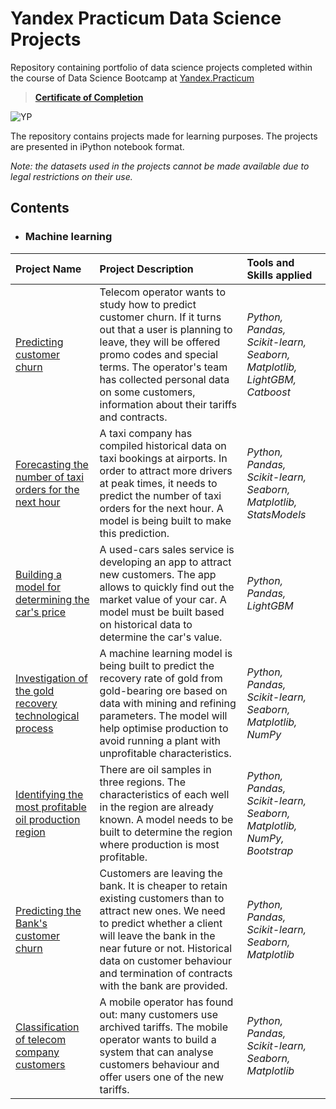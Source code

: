 # Yandex Practicum Data Science Projects

Repository containing portfolio of data science projects completed within the course of Data Science Bootcamp at [Yandex.Practicum](https://practicum.com/data-science/?utm_source=pr&utm_medium=content&utm_content=button_start_learning&utm_campaign=pr_content_main_medium&form_position=%2F&gaid=1328103721.1670323909)

> **[Certificate of Completion](https://github.com/Ianioglo/yandex-practicum-DS-projects/blob/main/Sergey%20Yanioglo.pdf)**

![YP](https://user-images.githubusercontent.com/41115130/211000576-853905c5-98fd-46ea-97cd-21296f4ad1b4.png)

The repository contains projects made for learning purposes. The projects are presented in iPython notebook format. 

*Note: the datasets used in the projects cannot be made available due to legal restrictions on their use.*

## Contents

- ### Machine learning
| Project Name | Project Description | Tools and Skills applied | 
| :---------------------- | :---------------------- | :---------------------- |
| [Predicting customer churn](big_cities_music) | Telecom operator wants to study how to predict customer churn. If it turns out that a user is planning to leave, they will be offered promo codes and special terms. The operator's team has collected personal data on some customers, information about their tariffs and contracts.| *Python, Pandas, Scikit-learn, Seaborn, Matplotlib, LightGBM, Catboost* |
| [Forecasting the number of taxi orders for the next hour](big_cities_music) | A taxi company has compiled historical data on taxi bookings at airports. In order to attract more drivers at peak times, it needs to predict the number of taxi orders for the next hour. A model is being built to make this prediction.| *Python, Pandas, Scikit-learn, Seaborn, Matplotlib, StatsModels* |
| [Building a model for determining the car's price](big_cities_music) | A used-cars sales service is developing an app to attract new customers. The app allows to quickly find out the market value of your car. A model must be built based on historical data to determine the car's value.| *Python, Pandas, LightGBM* |
| [Investigation of the gold recovery technological process](big_cities_music) | A machine learning model is being built to predict the recovery rate of gold from gold-bearing ore based on data with mining and refining parameters. The model will help optimise production to avoid running a plant with unprofitable characteristics.| *Python, Pandas, Scikit-learn, Seaborn, Matplotlib, NumPy* |
| [Identifying the most profitable oil production region](big_cities_music) | There are oil samples in three regions. The characteristics of each well in the region are already known. A model needs to be built to determine the region where production is most profitable. | *Python, Pandas, Scikit-learn, Seaborn, Matplotlib, NumPy, Bootstrap* |
| [Predicting the Bank's customer churn](big_cities_music) | Customers are leaving the bank. It is cheaper to retain existing customers than to attract new ones. We need to predict whether a client will leave the bank in the near future or not. Historical data on customer behaviour and termination of contracts with the bank are provided. | *Python, Pandas, Scikit-learn, Seaborn, Matplotlib* |
| [Classification of telecom company customers](big_cities_music) | A mobile operator has found out: many customers use archived tariffs. The mobile operator wants to build a system that can analyse customers behaviour and offer users one of the new tariffs. | *Python, Pandas, Scikit-learn, Seaborn, Matplotlib* |
